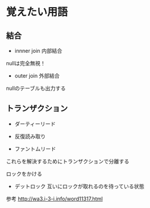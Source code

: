 # 覚えたい用語

## 結合

 - innner join 内部結合

  nullは完全無視！


 - outer join 外部結合

  nullのテーブルも出力する


## トランザクション

- ダーティーリード

- 反復読み取り

- ファントムリード

これらを解決するためにトランザクションで分離する

ロックをかける

- デットロック
  互いにロックが取れるのを待っている状態

参考
http://wa3.i-3-i.info/word11317.html

